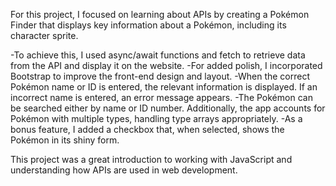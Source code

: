 For this project, I focused on learning about APIs by creating a Pokémon Finder that displays key information about a Pokémon, including its character sprite.

-To achieve this, I used async/await functions and fetch to retrieve data from the API and display it on the website.
-For added polish, I incorporated Bootstrap to improve the front-end design and layout.
-When the correct Pokémon name or ID is entered, the relevant information is displayed. If an incorrect name is entered, an error message appears.
-The Pokémon can be searched either by name or ID number. Additionally, the app accounts for Pokémon with multiple types, handling type arrays appropriately.
-As a bonus feature, I added a checkbox that, when selected, shows the Pokémon in its shiny form.

This project was a great introduction to working with JavaScript and understanding how APIs are used in web development.
